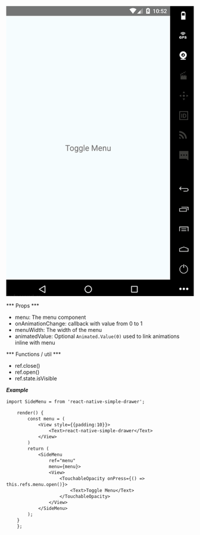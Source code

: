 
<img src="./screen.gif"/>

*** Props ***
- menu: The menu component
- onAnimationChange: callback with value from 0 to 1
- menuWidth: The width of the menu
- animatedValue: Optional ```Animated.Value(0)``` used to link animations inline with menu

*** Functions / util ***
- ref.close()
- ref.open()
- ref.state.isVisible

***Example***

```
import SideMenu = from 'react-native-simple-drawer';
```


```
    render() {
        const menu = (
            <View style={{padding:10}}>
                <Text>react-native-simple-drawer</Text>
            </View>
        )
        return (
            <SideMenu
                ref="menu"
                menu={menu}>
                <View>
                    <TouchableOpacity onPress={() => this.refs.menu.open()}>
                        <Text>Toggle Menu</Text>
                    </TouchableOpacity>
                </View>
            </SideMenu>
        );
    }
    };
```